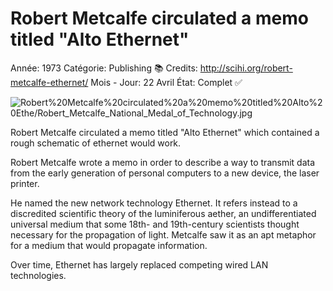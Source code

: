 # Robert Metcalfe circulated a memo titled "Alto Ethernet"

Année: 1973
Catégorie: Publishing 📚
Credits: http://scihi.org/robert-metcalfe-ethernet/
Mois - Jour: 22 Avril
État: Complet ✅

![Robert%20Metcalfe%20circulated%20a%20memo%20titled%20Alto%20Ethe/Robert_Metcalfe_National_Medal_of_Technology.jpg](Robert%20Metcalfe%20circulated%20a%20memo%20titled%20Alto%20Ethe/Robert_Metcalfe_National_Medal_of_Technology.jpg)

Robert Metcalfe circulated a memo titled "Alto Ethernet" which contained a rough schematic of ethernet would work.

Robert Metcalfe wrote a memo in order to describe a way to transmit data from the early generation of personal computers to a new device, the laser printer. 

He named the new network technology Ethernet. It refers instead to a discredited scientific theory of the luminiferous aether, an undifferentiated universal medium that some 18th- and 19th-century scientists thought necessary for the propagation of light. Metcalfe saw it as an apt metaphor for a medium that would propagate information.

Over time, Ethernet has largely replaced competing wired LAN technologies.